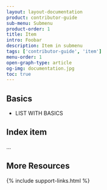 ```yaml
---
layout: layout-documentation
product: contributor-guide
sub-menu: Submenu
product-order: 1
title: Item
intro: Foobar
description: Item in submenu
tags: ['contributor-guide', 'item']
menu-order: 1
open-graph-type: article
og-img: documentation.jpg
toc: true
---
```


## Basics

- LIST WITH BASICS

## Index item

...

## More Resources

{% include support-links.html %}
